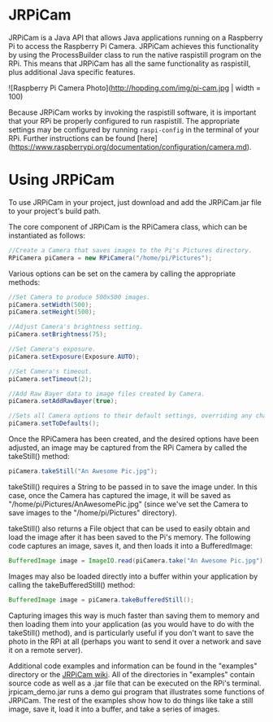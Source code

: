 # JRPiCam
JRPiCam is a Java API that allows Java applications running on a Raspberry Pi to access the Raspberry Pi Camera. JRPiCam
achieves this functionality by using the ProcessBuilder class to run the native raspistill program on the RPi. This means that 
JRPiCam has all the same functionality as raspistill, plus additional Java specific features.

![Raspberry Pi Camera Photo](http://hopding.com/img/pi-cam.jpg | width = 100)

Because JRPiCam works by invoking the raspistill software, it is important that your RPi be properly configured to run 
raspistill. The appropriate settings may be configured by running `raspi-config` in the terminal of your RPi. Further 
instructions can be found [here] (https://www.raspberrypi.org/documentation/configuration/camera.md).

# Using JRPiCam
To use JRPiCam in your project, just download and add the JRPiCam.jar file to your project's build path.

The core component of JRPiCam is the RPiCamera class, which can be instantiated as follows:
```java
//Create a Camera that saves images to the Pi's Pictures directory.
RPiCamera piCamera = new RPiCamera("/home/pi/Pictures");
```
Various options can be set on the camera by calling the appropriate methods:
```java
//Set Camera to produce 500x500 images.
piCamera.setWidth(500); 
piCamera.setHeight(500);

//Adjust Camera's brightness setting.
piCamera.setBrightness(75);

//Set Camera's exposure.
piCamera.setExposure(Exposure.AUTO);

//Set Camera's timeout.
piCamera.setTimeout(2);

//Add Raw Bayer data to image files created by Camera.
piCamera.setAddRawBayer(true);

//Sets all Camera options to their default settings, overriding any changes previously made.
piCamera.setToDefaults();
```
Once the RPiCamera has been created, and the desired options have been adjusted, an image may be captured from the RPi Camera
by called the takeStill() method:
```java
piCamera.takeStill("An Awesome Pic.jpg");
```
takeStill() requires a String to be passed in to save the image under. In this case, once the Camera has captured the image, it will be saved as "/home/pi/Pictures/AnAwesomePic.jpg" (since we've set the Camera to save images to the "/home/pi/Pictures" 
directory).

takeStill() also returns a File object that can be used to easily obtain and load the image after it has been saved to the Pi's memory. The following code captures an image, saves it, and then loads it into a BufferedImage:
```java
BufferedImage image = ImageIO.read(piCamera.take("An Awesome Pic.jpg")));
```
Images may also be loaded directly into a buffer within your application by calling the takeBufferedStill() method:
```java
BufferedImage image = piCamera.takeBufferedStill();
```
Capturing images this way is much faster than saving them to memory and then loading them into your application (as you would
have to do with the takeStill() method), and is particularly useful if you don't want to save the photo in the RPi at all (perhaps you want to send it over a network and save it on a remote server).

Additional code examples and information can be found in the "examples" directory or the [JRPiCam wiki](https://github.com/Hopding/JRPiCam/wiki). All of the directories in "examples" contain source code as well as a .jar file that can be executed on the RPi's terminal. jrpicam_demo.jar runs a demo gui program that illustrates some functions of JRPiCam. The rest of the examples show how to do things like take a still image, save it, load it into a buffer, and take a series of images.
